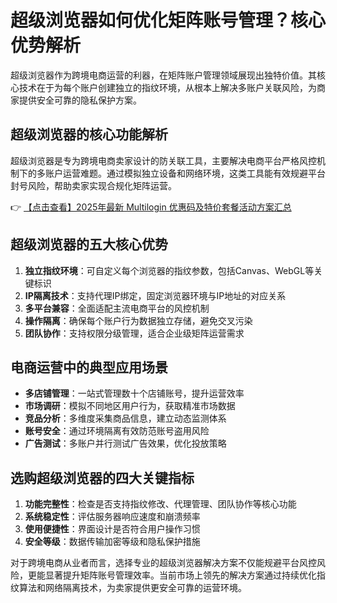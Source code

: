 # 超级浏览器如何优化矩阵账号管理？核心优势解析

超级浏览器作为跨境电商运营的利器，在矩阵账户管理领域展现出独特价值。其核心技术在于为每个账户创建独立的指纹环境，从根本上解决多账户关联风险，为商家提供安全可靠的隐私保护方案。

## 超级浏览器的核心功能解析

超级浏览器是专为跨境电商卖家设计的防关联工具，主要解决电商平台严格风控机制下的多账户运营难题。通过模拟独立设备和网络环境，这类工具能有效规避平台封号风险，帮助卖家实现合规化矩阵运营。

👉 [【点击查看】2025年最新 Multilogin 优惠码及特价套餐活动方案汇总](https://bit.ly/multIlogin)

## 超级浏览器的五大核心优势

1. **独立指纹环境**：可自定义每个浏览器的指纹参数，包括Canvas、WebGL等关键标识
2. **IP隔离技术**：支持代理IP绑定，固定浏览器环境与IP地址的对应关系
3. **多平台兼容**：全面适配主流电商平台的风控机制
4. **操作隔离**：确保每个账户行为数据独立存储，避免交叉污染
5. **团队协作**：支持权限分级管理，适合企业级矩阵运营需求

## 电商运营中的典型应用场景

- **多店铺管理**：一站式管理数十个店铺账号，提升运营效率
- **市场调研**：模拟不同地区用户行为，获取精准市场数据
- **竞品分析**：多维度采集商品信息，建立动态监测体系
- **账号安全**：通过环境隔离有效防范账号盗用风险
- **广告测试**：多账户并行测试广告效果，优化投放策略

## 选购超级浏览器的四大关键指标

1. **功能完整性**：检查是否支持指纹修改、代理管理、团队协作等核心功能
2. **系统稳定性**：评估服务器响应速度和崩溃频率
3. **使用便捷性**：界面设计是否符合用户操作习惯
4. **安全等级**：数据传输加密等级和隐私保护措施

对于跨境电商从业者而言，选择专业的超级浏览器解决方案不仅能规避平台风控风险，更能显著提升矩阵账号管理效率。当前市场上领先的解决方案通过持续优化指纹算法和网络隔离技术，为卖家提供更安全可靠的运营环境。